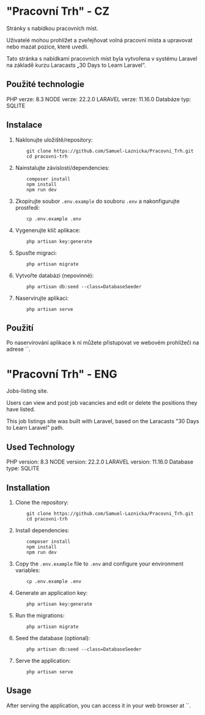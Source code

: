 # "Pracovní Trh" - CZ

Stránky s nabídkou pracovních míst.

Uživatelé mohou prohlížet a zveřejňovat volná pracovní místa a upravovat nebo mazat pozice, které uvedli.

Tato stránka s nabídkami pracovních míst byla vytvořena v systému Laravel na základě kurzu Laracasts „30 Days to Learn Laravel“.

## Použité technologie

PHP verze: 8.3
NODE verze: 22.2.0
LARAVEL verze: 11.16.0
Databáze typ: SQLITE

## Instalace

1. Naklonujte uložiště/repository:
    ```
        git clone https://github.com/Samuel-Laznicka/Pracovni_Trh.git
        cd pracovni-trh
    ```

2. Nainstalujte závislosti/dependencies:
    ```
        composer install
        npm install
        npm run dev
    ```

3. Zkopírujte soubor `.env.example` do souboru `.env` a nakonfigurujte prostředí:
    ```
        cp .env.example .env
    ```

4. Vygenerujte klíč aplikace:
    ```
        php artisan key:generate
    ```

5. Spusťte migraci:
    ```
        php artisan migrate
    ```

6. Vytvořte databázi (nepovinné):
    ```
        php artisan db:seed --class=DatabaseSeeder
    ```

7. Naservírujte aplikaci:
    ```
        php artisan serve
    ```

## Použití

Po naservírování aplikace k ní můžete přistupovat ve webovém prohlížeči na adrese ``.




# "Pracovní Trh" - ENG

Jobs-listing site.

Users can view and post job vacancies and edit or delete the positions they have listed.

This job listings site was built with Laravel, based on the Laracasts "30 Days to Learn Laravel" path.

## Used Technology

PHP version: 8.3
NODE version: 22.2.0
LARAVEL version: 11.16.0
Database type: SQLITE

## Installation

1. Clone the repository:
    ```
        git clone https://github.com/Samuel-Laznicka/Pracovni_Trh.git
        cd pracovni-trh
    ```

2. Install dependencies:
    ```
        composer install
        npm install
        npm run dev
    ```


3. Copy the `.env.example` file to `.env` and configure your environment variables:
    ```
        cp .env.example .env
    ```

4. Generate an application key:
    ```
        php artisan key:generate
    ```

5. Run the migrations:
    ```
        php artisan migrate
    ```

6. Seed the database (optional):
    ```
        php artisan db:seed --class=DatabaseSeeder
    ```

7. Serve the application:
    ```
        php artisan serve
    ```

## Usage

After serving the application, you can access it in your web browser at ``.